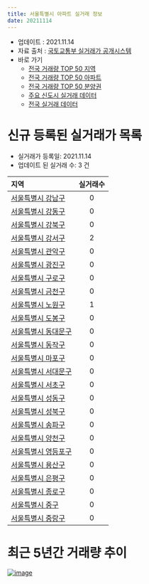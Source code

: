 ```yaml
---
title: 서울특별시 아파트 실거래 정보
date: 20211114
---
```


* 업데이트 : 2021.11.14
* 자료 출처 : [국토교통부 실거래가 공개시스템](http://rt.molit.go.kr)
* 바로 가기
    * [전국 거래량 TOP 50 지역](https://apt-info.github.io/apt-trade-info/tr)
    * [전국 거래량 TOP 50 아파트](https://apt-info.github.io/apt-trade-info/ta)
    * [전국 거래량 TOP 50 분양권](https://apt-info.github.io/apt-trade-info/tb)
    * [주요 신도시 실거래 데이터](https://apt-info.github.io/apt-trade-info/newtown)
    * [전국 실거래 데이터](https://apt-info.github.io/apt-trade-info/all)



<script async src="https://pagead2.googlesyndication.com/pagead/js/adsbygoogle.js"></script>
<!-- 기본광고 -->
<ins class="adsbygoogle"
     style="display:block"
     data-ad-client="ca-pub-1142216861245946"
     data-ad-slot="4805727019"
     data-ad-format="auto"
     data-full-width-responsive="true"></ins>
<script>
     (adsbygoogle = window.adsbygoogle || []).push({});
</script>


# 신규 등록된 실거래가 목록

* 실거래가 등록일: 2021.11.14
* 업데이트 된 실거래 수: 3 건


|지역|실거래수|
|:---|:---:|
|[서울특별시 강남구](https://apt-info.github.io/apt-trade-info/r11680)|0|
|[서울특별시 강동구](https://apt-info.github.io/apt-trade-info/r11740)|0|
|[서울특별시 강북구](https://apt-info.github.io/apt-trade-info/r11305)|0|
|[서울특별시 강서구](https://apt-info.github.io/apt-trade-info/r11500)|2|
|[서울특별시 관악구](https://apt-info.github.io/apt-trade-info/r11620)|0|
|[서울특별시 광진구](https://apt-info.github.io/apt-trade-info/r11215)|0|
|[서울특별시 구로구](https://apt-info.github.io/apt-trade-info/r11530)|0|
|[서울특별시 금천구](https://apt-info.github.io/apt-trade-info/r11545)|0|
|[서울특별시 노원구](https://apt-info.github.io/apt-trade-info/r11350)|1|
|[서울특별시 도봉구](https://apt-info.github.io/apt-trade-info/r11320)|0|
|[서울특별시 동대문구](https://apt-info.github.io/apt-trade-info/r11230)|0|
|[서울특별시 동작구](https://apt-info.github.io/apt-trade-info/r11590)|0|
|[서울특별시 마포구](https://apt-info.github.io/apt-trade-info/r11440)|0|
|[서울특별시 서대문구](https://apt-info.github.io/apt-trade-info/r11410)|0|
|[서울특별시 서초구](https://apt-info.github.io/apt-trade-info/r11650)|0|
|[서울특별시 성동구](https://apt-info.github.io/apt-trade-info/r11200)|0|
|[서울특별시 성북구](https://apt-info.github.io/apt-trade-info/r11290)|0|
|[서울특별시 송파구](https://apt-info.github.io/apt-trade-info/r11710)|0|
|[서울특별시 양천구](https://apt-info.github.io/apt-trade-info/r11470)|0|
|[서울특별시 영등포구](https://apt-info.github.io/apt-trade-info/r11560)|0|
|[서울특별시 용산구](https://apt-info.github.io/apt-trade-info/r11170)|0|
|[서울특별시 은평구](https://apt-info.github.io/apt-trade-info/r11380)|0|
|[서울특별시 종로구](https://apt-info.github.io/apt-trade-info/r11110)|0|
|[서울특별시 중구](https://apt-info.github.io/apt-trade-info/r11140)|0|
|[서울특별시 중랑구](https://apt-info.github.io/apt-trade-info/r11260)|0|



<script async src="https://pagead2.googlesyndication.com/pagead/js/adsbygoogle.js"></script>
<!-- 기본광고 -->
<ins class="adsbygoogle"
     style="display:block"
     data-ad-client="ca-pub-1142216861245946"
     data-ad-slot="4805727019"
     data-ad-format="auto"
     data-full-width-responsive="true"></ins>
<script>
     (adsbygoogle = window.adsbygoogle || []).push({});
</script>


# 최근 5년간 거래량 추이


<div style="width:100%;">
    <canvas id="deal_progress" height="200"></canvas>
</div>

<script>
new Chart(document.getElementById("deal_progress"), {
    type: 'line',
    data: {
        labels: ['16.01','16.02','16.03','16.04','16.05','16.06','16.07','16.08','16.09','16.10','16.11','16.12','17.01','17.02','17.03','17.04','17.05','17.06','17.07','17.08','17.09','17.10','17.11','17.12','18.01','18.02','18.03','18.04','18.05','18.06','18.07','18.08','18.09','18.10','18.11','18.12','19.01','19.02','19.03','19.04','19.05','19.06','19.07','19.08','19.09','19.10','19.11','19.12','20.01','20.02','20.03','20.04','20.05','20.06','20.07','20.08','20.09','20.10','20.11','20.12','21.01','21.02','21.03','21.04','21.05','21.06','21.07','21.08','21.09','21.10','21.11'],
        datasets: [{
            label: '매매/분양권',
            data: [5421,6040,9790,11443,11839,14654,12824,11747,12059,12993,6246,4686,4248,6393,9413,10559,16324,13646,15741,5362,7221,6643,8594,9073,13010,9448,9565,4626,4826,5418,7242,15310,7348,3354,1825,1675,1798,1528,2427,3165,4579,7025,9073,6792,7260,11948,11894,9990,6788,8591,4521,3121,5670,16219,11400,5202,3977,4500,6579,7785,5890,3963,3894,3733,4934,3952,4822,4307,2927,2039,109],
            borderColor: "rgba(66, 133, 243, 1)",
            backgroundColor: "rgba(66, 133, 243, 0.05)",
            borderWidth: 1,
            pointRadius: 0,
            fill: false,
            lineTension: 0
        },{
            label: '전/월세',
            data: [12976,13105,13733,11877,11488,11460,12175,13371,12412,15205,12645,14844,12659,15668,14601,12201,12395,12663,12811,12840,12855,10871,12032,13519,14412,13375,16320,11598,11666,11979,12384,13557,13186,15486,13359,14641,16149,14211,15376,11894,12145,11813,11910,11949,10669,13655,12333,15937,13930,17217,12511,12203,12520,13761,15929,13208,11612,12782,12928,13086,13097,12439,13674,12381,14648,14296,14186,16121,11837,12298,2520],
            borderColor: "rgba(255, 90, 0, 1)",
            backgroundColor: "rgba(255, 90, 0, 0.05)",
            borderWidth: 1,
            pointRadius: 0,
            fill: false,
            lineTension: 0
        },{
            label: '합계',
            data: [18397,19145,23523,23320,23327,26114,24999,25118,24471,28198,18891,19530,16907,22061,24014,22760,28719,26309,28552,18202,20076,17514,20626,22592,27422,22823,25885,16224,16492,17397,19626,28867,20534,18840,15184,16316,17947,15739,17803,15059,16724,18838,20983,18741,17929,25603,24227,25927,20718,25808,17032,15324,18190,29980,27329,18410,15589,17282,19507,20871,18987,16402,17568,16114,19582,18248,19008,20428,14764,14337,2629],
            borderColor: "rgba(0, 0, 0, 1)",
            backgroundColor: "rgba(0, 0, 0, 0.03)",
            borderWidth: 0.1,
            pointRadius: 0,
            fill: true,
            lineTension: 0
        }
        ]
    },
    options: {
        responsive: true,
        title: {
            display: false
        },
        tooltips: {
            mode: 'index',
            intersect: false
        },
        hover: {
            mode: 'nearest',
            intersect: true
        },
        scales: {
            xAxes: [{
                display: true,
                scaleLabel: {
                    display: true,
                    labelString: '년/월'
                }
            }],
            yAxes: [{
                display: true,
                ticks: {
                    suggestedMin: 0,
                },
                scaleLabel: {
                    display: true,
                    labelString: '실거래 수'
                }
            }]
        }
    }
});

</script>


[![image](https://apt-info.github.io/images/2020-01-03-apt-trade-info/1024x500.png)](https://play.google.com/store/apps/details?id=com.aptinfo.apttradeinfo)

